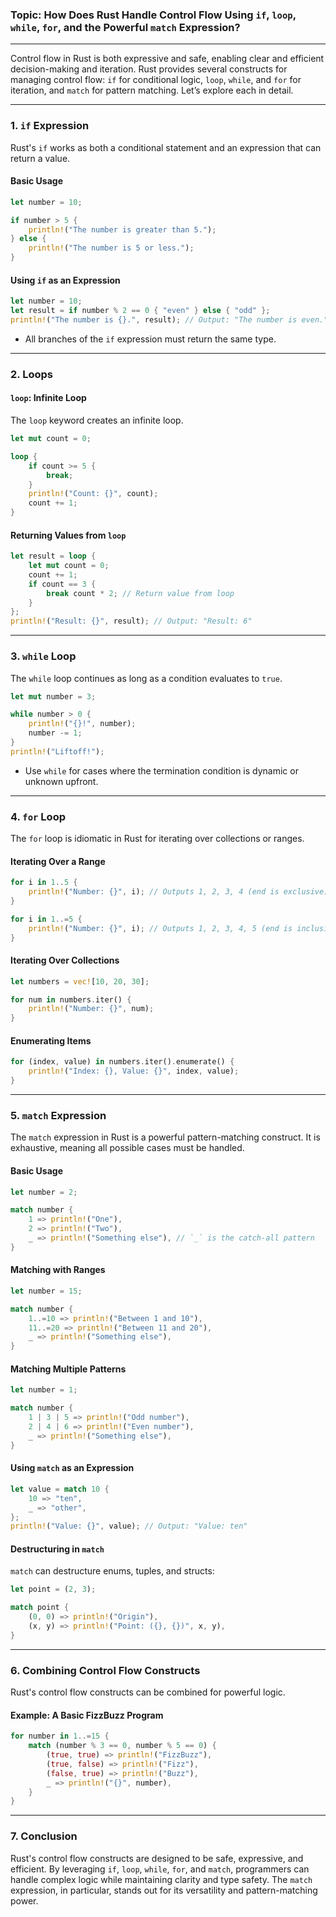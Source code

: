 ### **Topic:** How Does Rust Handle Control Flow Using `if`, `loop`, `while`, `for`, and the Powerful `match` Expression?  

---

Control flow in Rust is both expressive and safe, enabling clear and efficient decision-making and iteration. Rust provides several constructs for managing control flow: `if` for conditional logic, `loop`, `while`, and `for` for iteration, and `match` for pattern matching. Let’s explore each in detail.

---

### **1. `if` Expression**  
Rust's `if` works as both a conditional statement and an expression that can return a value.

#### **Basic Usage**  
```rust
let number = 10;

if number > 5 {
    println!("The number is greater than 5.");
} else {
    println!("The number is 5 or less.");
}
```

#### **Using `if` as an Expression**  
```rust
let number = 10;
let result = if number % 2 == 0 { "even" } else { "odd" };
println!("The number is {}.", result); // Output: "The number is even."
```

- All branches of the `if` expression must return the same type.

---

### **2. Loops**  

#### **`loop`: Infinite Loop**  
The `loop` keyword creates an infinite loop.  
```rust
let mut count = 0;

loop {
    if count >= 5 {
        break;
    }
    println!("Count: {}", count);
    count += 1;
}
```

#### **Returning Values from `loop`**  
```rust
let result = loop {
    let mut count = 0;
    count += 1;
    if count == 3 {
        break count * 2; // Return value from loop
    }
};
println!("Result: {}", result); // Output: "Result: 6"
```

---

### **3. `while` Loop**  
The `while` loop continues as long as a condition evaluates to `true`.  
```rust
let mut number = 3;

while number > 0 {
    println!("{}!", number);
    number -= 1;
}
println!("Liftoff!");
```

- Use `while` for cases where the termination condition is dynamic or unknown upfront.

---

### **4. `for` Loop**  
The `for` loop is idiomatic in Rust for iterating over collections or ranges.  

#### **Iterating Over a Range**  
```rust
for i in 1..5 {
    println!("Number: {}", i); // Outputs 1, 2, 3, 4 (end is exclusive)
}

for i in 1..=5 {
    println!("Number: {}", i); // Outputs 1, 2, 3, 4, 5 (end is inclusive)
}
```

#### **Iterating Over Collections**  
```rust
let numbers = vec![10, 20, 30];

for num in numbers.iter() {
    println!("Number: {}", num);
}
```

#### **Enumerating Items**  
```rust
for (index, value) in numbers.iter().enumerate() {
    println!("Index: {}, Value: {}", index, value);
}
```

---

### **5. `match` Expression**  
The `match` expression in Rust is a powerful pattern-matching construct. It is exhaustive, meaning all possible cases must be handled.  

#### **Basic Usage**  
```rust
let number = 2;

match number {
    1 => println!("One"),
    2 => println!("Two"),
    _ => println!("Something else"), // `_` is the catch-all pattern
}
```

#### **Matching with Ranges**  
```rust
let number = 15;

match number {
    1..=10 => println!("Between 1 and 10"),
    11..=20 => println!("Between 11 and 20"),
    _ => println!("Something else"),
}
```

#### **Matching Multiple Patterns**  
```rust
let number = 1;

match number {
    1 | 3 | 5 => println!("Odd number"),
    2 | 4 | 6 => println!("Even number"),
    _ => println!("Something else"),
}
```

#### **Using `match` as an Expression**  
```rust
let value = match 10 {
    10 => "ten",
    _ => "other",
};
println!("Value: {}", value); // Output: "Value: ten"
```

#### **Destructuring in `match`**  
`match` can destructure enums, tuples, and structs:  
```rust
let point = (2, 3);

match point {
    (0, 0) => println!("Origin"),
    (x, y) => println!("Point: ({}, {})", x, y),
}
```

---

### **6. Combining Control Flow Constructs**  

Rust's control flow constructs can be combined for powerful logic.  

#### **Example: A Basic FizzBuzz Program**  
```rust
for number in 1..=15 {
    match (number % 3 == 0, number % 5 == 0) {
        (true, true) => println!("FizzBuzz"),
        (true, false) => println!("Fizz"),
        (false, true) => println!("Buzz"),
        _ => println!("{}", number),
    }
}
```

---

### **7. Conclusion**  
Rust's control flow constructs are designed to be safe, expressive, and efficient. By leveraging `if`, `loop`, `while`, `for`, and `match`, programmers can handle complex logic while maintaining clarity and type safety. The `match` expression, in particular, stands out for its versatility and pattern-matching power.